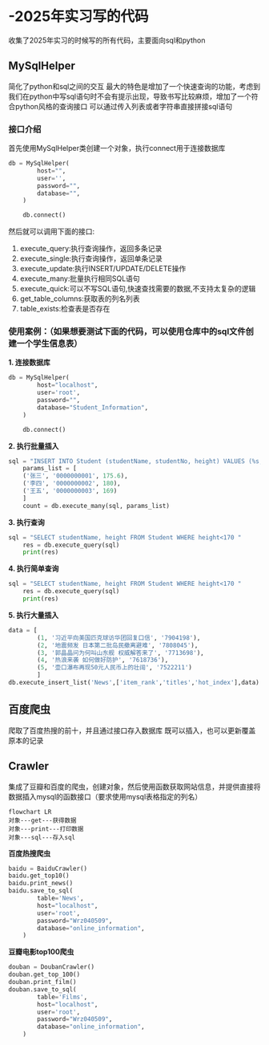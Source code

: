 # -2025年实习写的代码
收集了2025年实习的时候写的所有代码，主要面向sql和python

## MySqlHelper
简化了python和sql之间的交互
最大的特色是增加了一个快速查询的功能，考虑到我们在python中写sql语句时不会有提示出现，导致书写比较麻烦，增加了一个符合python风格的查询接口
可以通过传入列表或者字符串直接拼接sql语句
### 接口介绍
首先使用MySqlHelper类创建一个对象，执行connect用于连接数据库
```python
db = MySqlHelper(
        host="",
        user='',
        password="",
        database="",
    )

    db.connect()
```
然后就可以调用下面的接口:
1. execute_query:执行查询操作，返回多条记录
2. execute_single:执行查询操作，返回单条记录
3. execute_update:执行INSERT/UPDATE/DELETE操作
4. execute_many:批量执行相同SQL语句
5. execute_quick:可以不写SQL语句,快速查找需要的数据,不支持太复杂的逻辑
6. get_table_columns:获取表的列名列表
7. table_exists:检查表是否存在

### 使用案例：（如果想要测试下面的代码，可以使用仓库中的sql文件创建一个学生信息表）
**1. 连接数据库**
```python
db = MySqlHelper(
        host="localhost",
        user='root',
        password="",
        database="Student_Information",
    )

    db.connect()
```
**2. 执行批量插入**
```python
sql = "INSERT INTO Student (studentName, studentNo, height) VALUES (%s, %s, %s)"
    params_list = [
    ('张三', '0000000001', 175.6),
    ('李四', '0000000002', 180),
    ('王五', '0000000003', 169)
    ]
    count = db.execute_many(sql, params_list)
```
**3. 执行查询**
```python
sql = "SELECT studentName, height FROM Student WHERE height<170 "
    res = db.execute_query(sql)
    print(res)
```
**4. 执行简单查询**
```python
sql = "SELECT studentName, height FROM Student WHERE height<170 "
    res = db.execute_query(sql)
    print(res)
```
**5. 执行大量插入**
```python
data = [
        (1, '习近平向美国匹克球访华团回复口信', '7904198'),
        (2, '地震频发 日本第二批岛民撤离避难', '7808045'),
        (3, '郭晶晶问为何叫山东舰 权威解答来了', '7713698'),
        (4, '热浪来袭 如何做好防护', '7618736'),
        (5, '壶口瀑布再现50元人民币上的壮阔', '7522211')
        ]
db.execute_insert_list('News',['item_rank','titles','hot_index'],data)
```

## 百度爬虫
爬取了百度热搜的前十，并且通过接口存入数据库
既可以插入，也可以更新覆盖原本的记录

## Crawler
集成了豆瓣和百度的爬虫，创建对象，然后使用函数获取网站信息，并提供直接将数据插入mysql的函数接口（要求使用mysql表格指定的列名）
```mermaid
flowchart LR
对象---get---获得数据
对象---print---打印数据
对象---sql---存入sql
```
**百度热搜爬虫**
```python
baidu = BaiduCrawler()
baidu.get_top10()
baidu.print_news()
baidu.save_to_sql(
        table='News',
        host="localhost",
        user='root',
        password="Wrz040509",
        database="online_information",
    )
```
**豆瓣电影top100爬虫**
```python
douban = DoubanCrawler()
douban.get_top_100()
douban.print_film()
douban.save_to_sql(
        table='Films',
        host="localhost",
        user='root',
        password="Wrz040509",
        database="online_information",
    )
```
